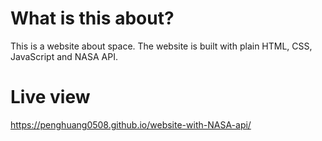 # What is this about?
This is a website about space. The website is built with plain HTML, CSS, JavaScript and NASA API.

# Live view
https://penghuang0508.github.io/website-with-NASA-api/

